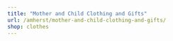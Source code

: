 ```yaml
---
title: "Mother and Child Clothing and Gifts"
url: /amherst/mother-and-child-clothing-and-gifts/
shop: clothes
---
```

